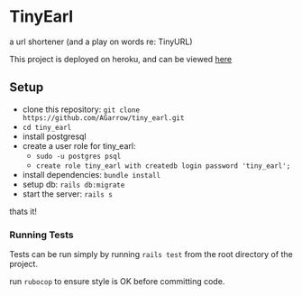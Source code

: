 # TinyEarl

a url shortener (and a play on words re: TinyURL)

This project is deployed on heroku, and can be viewed [here](https://tinyearl.herokuapp.com)

## Setup

* clone this repository: `git clone https://github.com/AGarrow/tiny_earl.git`
* `cd tiny_earl`
* install postgresql
* create a user role for tiny_earl: 
 	* `sudo -u postgres psql`
 	* `create role tiny_earl with createdb login password 'tiny_earl';`
* install dependencies: `bundle install`
* setup db: `rails db:migrate`
* start the server: `rails s`

thats it!

### Running Tests
Tests can be run simply by running `rails test` from the root directory of the project.

run `rubocop` to ensure style is OK before committing code.

